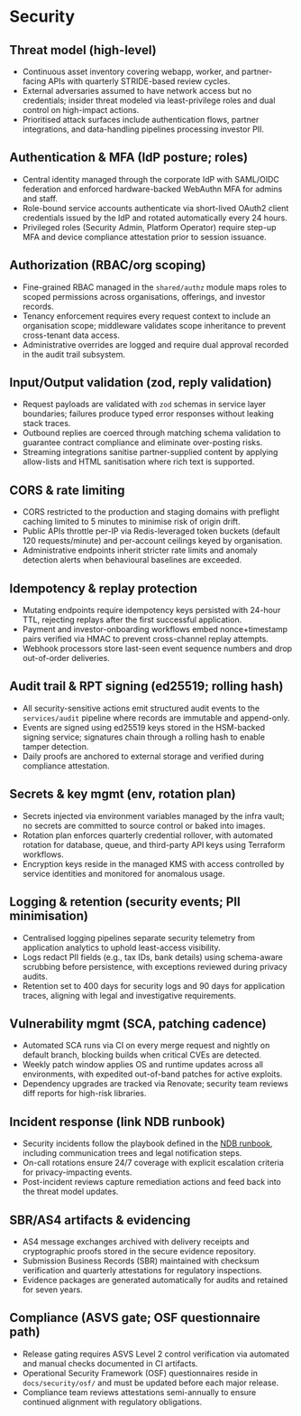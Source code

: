 # Security

## Threat model (high-level)
- Continuous asset inventory covering webapp, worker, and partner-facing APIs with quarterly STRIDE-based review cycles.
- External adversaries assumed to have network access but no credentials; insider threat modeled via least-privilege roles and dual control on high-impact actions.
- Prioritised attack surfaces include authentication flows, partner integrations, and data-handling pipelines processing investor PII.

## Authentication & MFA (IdP posture; roles)
- Central identity managed through the corporate IdP with SAML/OIDC federation and enforced hardware-backed WebAuthn MFA for admins and staff.
- Role-bound service accounts authenticate via short-lived OAuth2 client credentials issued by the IdP and rotated automatically every 24 hours.
- Privileged roles (Security Admin, Platform Operator) require step-up MFA and device compliance attestation prior to session issuance.

## Authorization (RBAC/org scoping)
- Fine-grained RBAC managed in the `shared/authz` module maps roles to scoped permissions across organisations, offerings, and investor records.
- Tenancy enforcement requires every request context to include an organisation scope; middleware validates scope inheritance to prevent cross-tenant data access.
- Administrative overrides are logged and require dual approval recorded in the audit trail subsystem.

## Input/Output validation (zod, reply validation)
- Request payloads are validated with `zod` schemas in service layer boundaries; failures produce typed error responses without leaking stack traces.
- Outbound replies are coerced through matching schema validation to guarantee contract compliance and eliminate over-posting risks.
- Streaming integrations sanitise partner-supplied content by applying allow-lists and HTML sanitisation where rich text is supported.

## CORS & rate limiting
- CORS restricted to the production and staging domains with preflight caching limited to 5 minutes to minimise risk of origin drift.
- Public APIs throttle per-IP via Redis-leveraged token buckets (default 120 requests/minute) and per-account ceilings keyed by organisation.
- Administrative endpoints inherit stricter rate limits and anomaly detection alerts when behavioural baselines are exceeded.

## Idempotency & replay protection
- Mutating endpoints require idempotency keys persisted with 24-hour TTL, rejecting replays after the first successful application.
- Payment and investor-onboarding workflows embed nonce+timestamp pairs verified via HMAC to prevent cross-channel replay attempts.
- Webhook processors store last-seen event sequence numbers and drop out-of-order deliveries.

## Audit trail & RPT signing (ed25519; rolling hash)
- All security-sensitive actions emit structured audit events to the `services/audit` pipeline where records are immutable and append-only.
- Events are signed using ed25519 keys stored in the HSM-backed signing service; signatures chain through a rolling hash to enable tamper detection.
- Daily proofs are anchored to external storage and verified during compliance attestation.

## Secrets & key mgmt (env, rotation plan)
- Secrets injected via environment variables managed by the infra vault; no secrets are committed to source control or baked into images.
- Rotation plan enforces quarterly credential rollover, with automated rotation for database, queue, and third-party API keys using Terraform workflows.
- Encryption keys reside in the managed KMS with access controlled by service identities and monitored for anomalous usage.

## Logging & retention (security events; PII minimisation)
- Centralised logging pipelines separate security telemetry from application analytics to uphold least-access visibility.
- Logs redact PII fields (e.g., tax IDs, bank details) using schema-aware scrubbing before persistence, with exceptions reviewed during privacy audits.
- Retention set to 400 days for security logs and 90 days for application traces, aligning with legal and investigative requirements.

## Vulnerability mgmt (SCA, patching cadence)
- Automated SCA runs via CI on every merge request and nightly on default branch, blocking builds when critical CVEs are detected.
- Weekly patch window applies OS and runtime updates across all environments, with expedited out-of-band patches for active exploits.
- Dependency upgrades are tracked via Renovate; security team reviews diff reports for high-risk libraries.

## Incident response (link NDB runbook)
- Security incidents follow the playbook defined in the [NDB runbook](docs/ops/runbook.md), including communication trees and legal notification steps.
- On-call rotations ensure 24/7 coverage with explicit escalation criteria for privacy-impacting events.
- Post-incident reviews capture remediation actions and feed back into the threat model updates.

## SBR/AS4 artifacts & evidencing
- AS4 message exchanges archived with delivery receipts and cryptographic proofs stored in the secure evidence repository.
- Submission Business Records (SBR) maintained with checksum verification and quarterly attestations for regulatory inspections.
- Evidence packages are generated automatically for audits and retained for seven years.

## Compliance (ASVS gate; OSF questionnaire path)
- Release gating requires ASVS Level 2 control verification via automated and manual checks documented in CI artifacts.
- Operational Security Framework (OSF) questionnaires reside in `docs/security/osf/` and must be updated before each major release.
- Compliance team reviews attestations semi-annually to ensure continued alignment with regulatory obligations.

